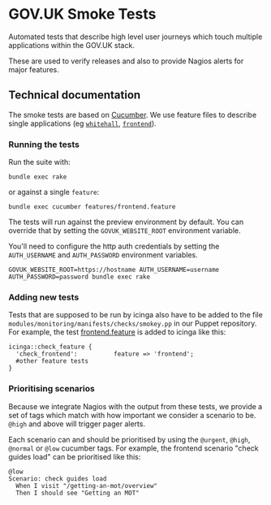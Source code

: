 # GOV.UK Smoke Tests

Automated tests that describe high level user journeys which touch multiple
applications within the GOV.UK stack.

These are used to verify releases and also to provide Nagios alerts for major
features.

## Technical documentation

The smoke tests are based on [Cucumber](http://cukes.info/). We use feature
files to describe single applications (eg
[`whitehall`](https://github.com/alphagov/whitehall),
[`frontend`](https://github.com/alphagov/frontend)).

### Running the tests

Run the suite with:

```
bundle exec rake
```

or against a single `feature`:

```
bundle exec cucumber features/frontend.feature
```

The tests will run against the preview environment by default.  You can
override that by setting the `GOVUK_WEBSITE_ROOT` environment variable.

You'll need to configure the http auth credentials by setting the
`AUTH_USERNAME` and `AUTH_PASSWORD` environment variables.

    GOVUK_WEBSITE_ROOT=https://hostname AUTH_USERNAME=username AUTH_PASSWORD=password bundle exec rake

### Adding new tests

Tests that are supposed to be run by icinga also have to be added to the file
`modules/monitoring/manifests/checks/smokey.pp` in our Puppet repository. For
example, the test [frontend.feature](/features/frontend.feature)
is added to icinga like this:

```puppet
icinga::check_feature {
  'check_frontend':          feature => 'frontend';
  #other feature tests
}
```

### Prioritising scenarios

Because we integrate Nagios with the output from these tests, we provide a set
of tags which match with how important we consider a scenario to be. `@high` and
above will trigger pager alerts.

Each scenario can and should be prioritised by using the `@urgent`, `@high`,
`@normal` or `@low` cucumber tags. For example, the frontend scenario "check
guides load" can be prioritised like this:

```cucumber
@low
Scenario: check guides load
  When I visit "/getting-an-mot/overview"
  Then I should see "Getting an MOT"
```
